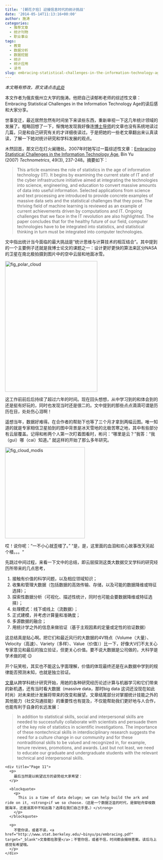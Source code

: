 ```yaml
---
title: '[朝花夕拾] 迎接信息时代的统计挑战'
date: '2014-05-14T11:13:16+00:00'
author: 施涛
categories:
  - 推荐文章
  - 统计刊物
  - 职业事业
tags:
  - 教育
  - 数据分析
  - 数据挖掘
  - 统计
  - 统计应用
  - 读书
slug: embracing-statistical-challenges-in-the-information-technology-age
---
```


_本文略有修改，原文请点击<a href="http://blog.cos.name/taoshi/2014/05/12/%E6%9C%9D%E8%8A%B1%E5%A4%95%E6%8B%BE%EF%BC%9A%E8%BF%8E%E6%8E%A5%E4%BF%A1%E6%81%AF%E6%97%B6%E4%BB%A3%E7%9A%84%E7%BB%9F%E8%AE%A1%E6%8C%91%E6%88%98/" target="_blank">此处</a>_

本文作者为俄亥俄州立大学的施涛。他把自己读郁彬老师的综述性文章：Embracing Statistical Challenges in the Information Technology Age的读后感和大家分享。

世事变迁，最近居然忽然有时间坐下来读些东西，重新审视一下这几年统计领域的发展了。粗略回想了一下，惭愧地发现我好像连<a href="http://www.stat.berkeley.edu/~binyu" target="_blank">博士导师</a>的文章也没有系统地读过几篇，只是和自己研究有关的才详细夜读过。于是把她的一些老文章翻出来认真读读，了解一下她对统计研究和学科发展的观点。

木然回首，那文已在灯火阑珊处。2007年时她写过一篇综述性文章：<a href="http://www.stat.berkeley.edu/~binyu/ps/embracing.pdf" target="_blank">Embracing Statistical Challenges in the Information Technology Age</a>, Bin Yu (2007) _Technometrics_, 49(3), 237-248。摘要如下：<!--more-->

> This article examines the role of statistics in the age of information technology (IT). It begins by examining the current state of IT and of the cyber infrastructure initiative aimed at integrating the technologies into science, engineering, and education to convert massive amounts of data into useful information. Selected applications from science and text processing are introduced to provide concrete examples of massive data sets and the statistical challenges that they pose. The thriving field of machine learning is reviewed as an example of current achievements driven by computations and IT. Ongoing challenges that we face in the IT revolution are also highlighted. The paper concludes that for the healthy future of our field, computer technologies have to be integrated into statistics, and statistical thinking in turn must be integrated into computer technologies.

文中指出统计当今面临的最大挑战是“统计思维与计算技术的相互结合”。其中提到的一个主要例子还就是我博士论文的课题之一：设计更好更快的算法来区分NASA的卫星在南北极拍摄到图片中的空中云层和地面冰雪。

[<img class="aligncenter size-full wp-image-9852" src="https://cos.name/wp-content/uploads/2014/05/fig_polar_cloud.jpg" alt="fig_polar_cloud" width="304" height="430" srcset="https://cos.name/wp-content/uploads/2014/05/fig_polar_cloud.jpg 304w, https://cos.name/wp-content/uploads/2014/05/fig_polar_cloud-212x300.jpg 212w" sizes="(max-width: 304px) 100vw, 304px" />](https://cos.name/wp-content/uploads/2014/05/fig_polar_cloud.jpg)

这工作前前后后持续了超过六年的时间。现在回头想想，从中学习到的和体会到的还是挺有好玩的，同时也发现当时还是很二的。文中提到的那些点点滴滴可谓是历历在目，处处伤心泪啊！

遥想当年，数据好难得。在合作者的帮助下也等了三个月才拿到两幅云图。唯一知道的就是专家相信卫星拍到的图中背景是冰天雪地的北极苦寒之地，其中有些部分有云层覆盖。记得和彬两个人第一次盯着图看时，彬问：“哪里是云？”我答：“我（gui）哪（cai）知道。” 就这样的开始了那么多年研究。

[<img class="aligncenter size-full wp-image-9853" src="https://cos.name/wp-content/uploads/2014/05/fig_cloud_modis.jpg" alt="fig_cloud_modis" width="263" height="300" />](https://cos.name/wp-content/uploads/2014/05/fig_cloud_modis.jpg)

哎！说你呢：“一不小心就歪楼了。” “是，是，这里面的血泪和欢心故事改天另起个楼。。。“

先跳过中间过程，来看一下文中的总结，即云层探测这类大数据交叉学科的研究经历所带来的几点思考，

<div title="Page 3">
  <div title="Page 3">
    <ol>
      <li>
        接触有价值的科学问题，以及相应领域知识；
      </li>
      <li>
        收集和管理大数据（包括数据的高效传输、存储，以及可能的数据降维或特征选择）；
      </li>
      <li>
        探索性数据分析（可视化、描述性统计，同时也可能会要数据降维或特征选择）；
      </li>
      <li>
        处理模式：线下或线上（流数据）；
      </li>
      <li>
        正式建模，并考虑计算量和准确度；
      </li>
      <li>
        多源数据的融合；
      </li>
      <li>
        用统计学之外的信息来做验证（基于主观因素的定量或定性的验证数据）
      </li>
    </ol>
  </div>
  
  <p>
    这总结真是贴心啊。把它们和最近风行的大数据的4V特点（Volume（大量）、Velocity（高速）、Variety（多样）、Value（价值））比一下，好像大V们不太关心专家意见和最后的独立验证，但更关心价值。要不说大数据是公司做的，大科学是学术做的呢 😉
  </p>
  
  <p>
    开个玩笑啦，其实也不能这么字面理解，价值的体现最终还是在从数据中学到的规律能否预测未知，也就是独立验证。
  </p>
  
  <p>
    <a href="http://www.stat.berkeley.edu/~binyu/ps/embracing.pdf" target="_blank">文章</a>从跨学科统计研究开始，用她的各种研究经历论述计算与机器学习和它们带来的新机遇，还有当时看大数据（massive data，那时big data 这词还没现在如此时尚）对未来统计发展将带来的改变和展望。文章结尾部分对掌握统计技能之外的其他能力（社交沟通技能）的重要性也有提及，不仅能帮助我们更好地与人合作，也能有利于自身的长远发展：
  </p>
  
  <div title="Page 10">
    <blockquote>
      <p>
        In addition to statistical skills, social and interpersonal skills are needed to successfully collaborate with scientists and persuade them of the key role of statistics in scientific investigations. The importance of these nontechnical skills in interdisciplinary research suggests the need for a culture change in our community and for these nontraditional skills to be valued and recognized in, for example, tenure reviews, promotions, and awards. Last but not least, we need to educate our graduate and undergraduate students with the relevant technical and interpersonal skills.
      </p>
    </blockquote>
    
    <div title="Page 11">
      <p>
        最后当然是以眺望远方的姿势给大家希望：
      </p>
      
      <blockquote>
        <p>
          This is a time of data deluge; we can help build the ark and ride on it, <strong>if we so choose.（这是一个数据泛滥的时代，是御轻舟穿梭数据海洋，还是溺其中不知出路？选择在我们自己手里。）</strong>
        </p>
      </blockquote>
      
      <p>
        不管你读，或者不读，<a href="http://www.stat.berkeley.edu/~binyu/ps/embracing.pdf" target="_blank">文章都在那里</a>；不管你信，或者不信，时间都会揭晓答案。读后马上感觉有希望哦。
      </p>
    </div>
  </div>
</div>
